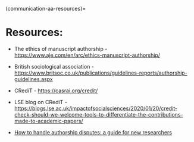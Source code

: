 (communication-aa-resources)=
# Resources: 
* The ethics of manuscript authorship - https://www.aje.com/en/arc/ethics-manuscript-authorship/

* British sociological association - https://www.britsoc.co.uk/publications/guidelines-reports/authorship-guidelines.aspx

* CRediT - https://casrai.org/credit/

* LSE blog on CRediT - https://blogs.lse.ac.uk/impactofsocialsciences/2020/01/20/credit-check-should-we-welcome-tools-to-differentiate-the-contributions-made-to-academic-papers/

* [How to handle authorship disputes: a guide for new researchers](https://publicationethics.org/files/2003pdf12_0.pdf)

